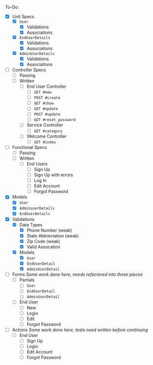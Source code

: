 To-Do:

- [x] Unit Specs
  - [x] `User`
    - [x] Validations
    - [x] Associations
  - [x] `EndUserDetails`
    - [x] Validations
    - [x] Associations
  - [x] `AdminUserDetails`
    - [x] Validations
    - [x] Associations
- [ ] Controller Specs
  - [ ] Passing
  - [ ] Written
    - [ ] End User Controller
      - [ ] `GET #new`
      - [ ] `POST #create`
      - [ ] `GET #show`
      - [ ] `GET #update`
      - [ ] `POST #update`
      - [ ] `GET #reset_password`
    - [ ] Service Controller
      - [ ] `GET #category`
    - [ ] Welcome Controller
      - [ ] `GET #index`
- [ ] Functional Specs
  - [ ] Passing
  - [ ] Written
    - [ ] End Users
      - [ ] Sign Up
      - [ ] Sign Up with errors
      - [ ] Log In
      - [ ] Edit Account
      - [ ] Forgot Password
- [x] Models
  - [x] `User`
  - [x] `AdminuserDetails`
  - [x] `EndUserDetails`
- [x] Validations
  - [x] Data Types
    - [x] Phone Number (weak)
    - [x] State Abbreviation (weak)
    - [x] Zip Code (weak)
    - [x] Valid Assocation
  - [x] Models
    - [x] `User`
    - [x] `EndUserDetail`
    - [x] `AdminUserDetail`
- [ ] Forms *Some work done here, needs refactored into these pieces*
  - [ ] Partials
    - [ ] `User`
    - [ ] `EndUserDetail`
    - [ ] `AdminUserDetail`
  - [ ] End User
    - [ ] New
    - [ ] Login
    - [ ] Edit
    - [ ] Forgot Password
- [ ] Actions *Some work done here, tests need written before continuing*
  - [ ] End User
    - [ ] Sign Up
    - [ ] Login
    - [ ] Edit Account
    - [ ] Forgot Password
